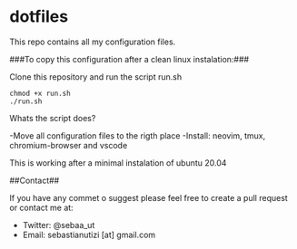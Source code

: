 # dotfiles

This repo contains all my configuration files.

###To copy this configuration after a clean linux instalation:###

Clone this repository and run the script run.sh

```
chmod +x run.sh
./run.sh
```

Whats the script does?

-Move all configuration files to the rigth place
-Install: neovim, tmux, chromium-browser and vscode


This is working after a minimal instalation of ubuntu 20.04


##Contact##

If you have any commet o suggest please feel free to create a pull request or contact me at:
  - Twitter: @sebaa_ut
  - Email: sebastianutizi [at] gmail.com

